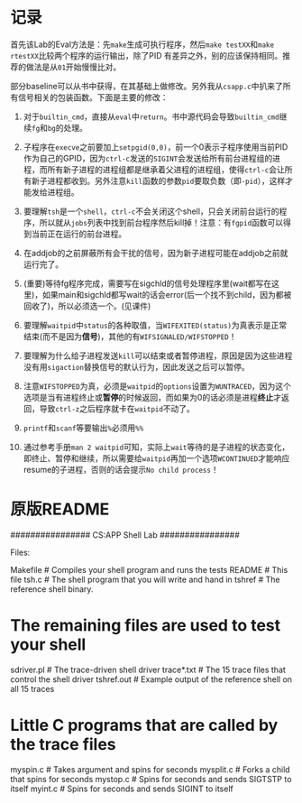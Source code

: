 # 记录

首先该Lab的Eval方法是：先`make`生成可执行程序，然后`make testXX`和`make rtestXX`比较两个程序的运行输出，除了PID
有差异之外，别的应该保持相同。推荐的做法是从`01`开始慢慢比对。

部分baseline可以从书中获得，在其基础上做修改。另外我从`csapp.c`中扒来了所有信号相关的包装函数。下面是主要的修改：

1. 对于`builtin_cmd`，直接从`eval`中`return`。书中源代码会导致`builtin_cmd`继续`fg`和`bg`的处理。

2. 子程序在`execve`之前要加上`setpgid(0,0)`，前一个0表示子程序使用当前PID作为自己的GPID，因为`ctrl-c`发送的`SIGINT`会发送给所有前台进程组的进程，而所有新子进程的进程组都是继承着父进程的进程组，使得`ctrl-c`会让所有新子进程都收到。另外注意`kill`函数的参数`pid`要取负数（即`-pid`），这样才能发给进程组。

3. 要理解`tsh`是一个`shell`，`ctrl-c`不会关闭这个shell，只会关闭前台运行的程序，所以就从`jobs`列表中找到前台程序然后kill掉！注意：有`fgpid`函数可以得到当前正在运行的前台进程。

4. 在addjob的之前屏蔽所有会干扰的信号，因为新子进程可能在addjob之前就运行完了。

5. (重要)等待fg程序完成，需要写在sigchld的信号处理程序里(wait都写在这里)，如果main和sigchld都写wait的话会error(后一个找不到child，因为都被回收了)，所以必须选一个。(见课件)

6. 要理解`waitpid`中`status`的各种取值，当`WIFEXITED(status)`为真表示是正常结束(而不是因为**信号**)，其他的有`WIFSIGNALED/WIFSTOPPED`！

7. 要理解为什么给子进程发送`kill`可以结束或者暂停进程，原因是因为这些进程没有用`sigaction`替换信号的默认行为，因此发送之后可以暂停。

8. 注意`WIFSTOPPED`为真，必须是`waitpid`的`options`设置为`WUNTRACED`，因为这个选项是当有进程终止或**暂停**的时候返回，而如果为0的话必须是进程**终止**才返回，导致`ctrl-z`之后程序就卡在`waitpid`不动了。

9. `printf`和`scanf`等要输出`%`必须用`%%`

10. 通过参考手册`man 2 waitpid`可知，实际上`wait`等待的是子进程的状态变化，即终止、暂停和继续，所以需要给`waitpid`再加一个选项`WCONTINUED`才能响应resume的子进程，否则的话会提示`No child process`！

# 原版README

################
CS:APP Shell Lab
################

Files:

Makefile	# Compiles your shell program and runs the tests
README		# This file
tsh.c		# The shell program that you will write and hand in
tshref		# The reference shell binary.

# The remaining files are used to test your shell
sdriver.pl	# The trace-driven shell driver
trace*.txt	# The 15 trace files that control the shell driver
tshref.out 	# Example output of the reference shell on all 15 traces

# Little C programs that are called by the trace files
myspin.c	# Takes argument <n> and spins for <n> seconds
mysplit.c	# Forks a child that spins for <n> seconds
mystop.c        # Spins for <n> seconds and sends SIGTSTP to itself
myint.c         # Spins for <n> seconds and sends SIGINT to itself

